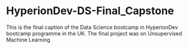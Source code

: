 # HyperionDev-DS-Final_Capstone
This is the final caption of the Data Science bootcamp in HyperionDev bootcamp programme in the UK. The final project was on  Unsupervised Machine Learning
